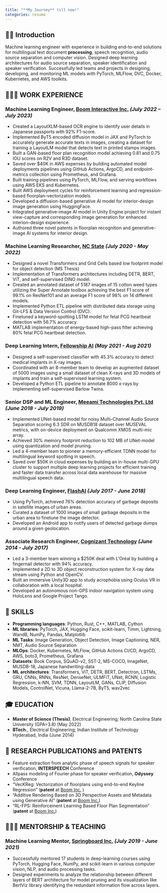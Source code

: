 ```yaml
---
title: "**My Journey** till now!"
categories: resume
---
```


[web_boom]: https://www.boominc.ai/
[web_ivmcl]: https://research.ece.ncsu.edu/ivmcl/
[web_fellowship]: https://www.fellowship.ai/
[web_meeami]: https://meeamitech.com/
[web_flashai]: https://github.com/imflash217
[web_cts]: https://www.cognizant.com/us/en
[web_springboard]: https://www.springboard.com/

## 🙏🏽 Introduction
Machine learning engineer with experience in building end-to-end solutions for multilingual text document **processing**, speech recognition, audio source separation and computer vision. Designed deep learning architectures for audio source separation, speaker identification and speaker verification. Successfully led teams and projects in designing, developing, and monitoring ML models with PyTorch, MLFlow, DVC, Docker, Kubernetes, and AWS toolkits.

## 👨🏻‍💻 WORK EXPERIENCE
### Machine Learning Engineer, [Boom Interactive Inc.][web_boom] _(July 2022 – July 2023)_
- Created a LayoutXLM-based OCR engine to identify user details in Japanese passports with 92% F1-score.
- Implemented ByT5 encoded diffusion model in JAX and PyTorch to accurately generate accurate texts in images, creating a dataset for training a LayoutLM model that detects text in printed stamps images.
- Built a GAN-based floor plan recognition model achieving 0.81 and 0.75 IOU scores on R2V and R3D dataset.
- Saved over $40K in AWS expenses by building automated model deployments pipelines using GitHub Actions, ArgoCD, and endpoint-metrics collection using Prometheus, and Grafana.
- Built training pipelines using PyTorch, MLFlow, and serving workflows using AWS EKS and Kubernetes.
- Built AWS deployment cycles for reinforcement learning and regression-based floorplan-vectorization models.
- Developed a diffusion-based generative AI model for interior-design image generation using HuggingFace.
- Integrated generative-image AI model in Unity Engine project for instant view-capture and corresponding image generation for enhanced interion-design experience.
- Authored three novel patents in floorplan recognition and generative-image AI systems for interior design.

### Machine Learning Researcher, [NC State][web_ivmcl] _(July 2020 - May 2022)_
- Designed a novel Transformers and Grid Cells based low footprint model for object detection (MS Thesis)
- Implementation of Transformers architectures including DETR, BERT, ViT, and self-supervised DINO model.
- Created an annotated dataset of 5187 images of 15 cotton weed types utilizing the Super Annotate toolbox achieving the best F1 score of 99.1% on ResNet101 and an average F1 score of 98% on 14 different models.
- Implemented Python ETL pipeline with distributed data storage using Git-LFS & Data Version Control (DVC).
- Finetuned a keyword-spotting LSTM model for fetal PCG heartbeat detection with 56.7% accuracy.
- MATLAB implementation of energy-based high-pass filter achieving 80% fetal PCG heartbeat detection.

### Deep Learning Intern, [Fellowship AI][web_fellowship]	_(May 2021 - Aug 2021)_
- Designed a self-supervised classifier with 45.3% accuracy to detect medical implants in X-ray images.
- Coordinated with an 8-member team to develop an augmented dataset of 5000 images using a small dataset of clean X-rays and 3D models of implants and train a self-supervised learning system.
- Developed a Python ETL pipeline to annotate 8000 x-rays by implementing self-supervised Barlow Twins.

### Senior DSP and ML Engineer, [Meeami Technologies Pvt. Ltd][web_meeami] _(June 2018 - July 2019)_
- Implemented UNet-based model for noisy Multi-Channel Audio Source Separation scoring 6.3 SDR on MUSDB18 dataset over MUSEVAL metrics, with on-device deployment on Qualcomm XMOS multi-mic array.
- Achieved 30% memory footprint reduction to 102 MB of UNet-model using quantization and model pruning.
- Led a 4-member team to pioneer a memory-efficient TDNN model for multilingual keyword spotting in speech.
- Saved over $50K in cloud expenses by building an in-house multi-GPU cluster to support multiple deep learning projects for efficient training and faster data transfer across local data warehouse for massive multilingual speech data.

### Deep Learning Engineer, [FlashAI][web_flashai] _(July 2017 - June 2018)_
- Using PyTorch, achieved 76% detection accuracy of garbage deposits in satellite images of urban areas.
- Curated a dataset of 1000 images of small garbage deposits in the urban area to finetune the image detector.
- Developed an Android app to notify users of detected garbage dumps around a given geolocation.

### Associate Research Engineer, [Cognizant Technology][web_cts] _(June 2014 - July 2017)_
- Led a 3-member team winning a $250K deal with L'Oréal by building a fingernail detector with 94% accuracy.
- Implemented a 2D to 3D object reconstruction system for X-ray data stream using Python and OpenCV.
- Built an immersive Unity3D app to study acrophobia using Oculus VR in collaboration with a local hospital.
- Developed an autonomous non-GPS indoor navigation system using HoloLens and Google Project Tango.

## 🤖 SKILLS
- **Programming languages**: Python, Rust, C++, MATLAB, Cython
- **ML libraries**: PyTorch, JAX, Hugging Face, scikit-learn, Timm, Lightning, WandB, NumPy, Pandas, Matplotlib
- **ML Tasks**: Image Generation, Object Detection, Image Captioning, NER, NMT, Audio Source Separation
- **MLOps**: Docker, Kubernetes, MLFlow, GitHub Actions CI/CD, ArgoCD, AWS, boto3, Prometheus, Grafana
- **Datasets**: Book Corpus, SQuAD-v2, SST-2, MS-COCO, ImageNet, MUSDB-18, Japanese handwriting-data
- **ML architectures**: Transformers, ViT, DETR, BERT, Detectron, LSTMs, GRU, CNNs, RNNs, ResNet, DenseNet, ULMFiT, UNet, RCNN, Logistic Regression, k-NN, SVM, TDNN, LayoutLM, GANs, CLIP, Diffusion Models, ControlNet, Vicuna, Llama-2-7B, ByT5, wav2vec

## 🎓 EDUCATION
- **Master of Science (Thesis)**, Electrical Engineering; North Carolina State University   (GPA=3.8) (May 2022)
- **BTech.**, Electrical Engineering; Indian Institute of Technology Hyderabad, India    		(June 2014)

## 📑 RESEARCH PUBLICATIONS and PATENTS
- Feature extraction from analytic phase of speech signals for speaker verification, **INTERSPEECH** Conference
- Allpass modeling of Fourier phase for speaker verification, **Odyssey** Conference
- “VecKReg: Vectorization of floorplans using end-to-end Keyline Regression” (**patent** at [Boom Inc.][web_boom] )
- “Additive Rendering Based on 3D Perspective Assets and Metadata using Generative AI” (**patent** at [Boom Inc.][web_boom])
- “RL-FPS: Reinforcement Learning Based Floor Plan Segmentation” (**patent** at [Boom Inc.][web_boom])

## 🧑🏻‍🏫 MENTORSHIP & TEACHING
### Machine Learning Mentor, [Springboard Inc.][web_springboard] _(July 2019 - June 2021)_
- Successfully mentored 17 students in deep-learning courses using PyTorch, Hugging Face, NumPy, and scikit-learn in various computer vision, NLP, and audio processing tasks.
- Designed experiments to analyze the relationship between different layers of BERT architecture for model pruning and its visualization like BertViz library identifying the redundant information flow across layers.